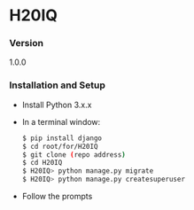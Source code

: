 # H20IQ

### Version
1.0.0

### Installation and Setup

* Install Python 3.x.x
* In a terminal window:

    ```sh
    $ pip install django
    $ cd root/for/H20IQ
    $ git clone (repo address)
    $ cd H20IQ
    $ H20IQ> python manage.py migrate
    $ H20IQ> python manage.py createsuperuser
    ```
* Follow the prompts
